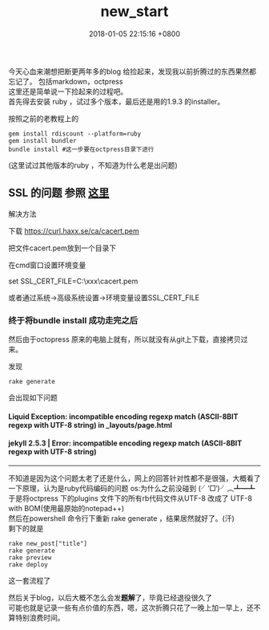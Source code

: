 ﻿---
layout: post
title: "new_start"
date: 2018-01-05 22:15:16 +0800
comments: true
categories: 杂
---


今天心血来潮想把断更两年多的blog 给捡起来，发现我以前折腾过的东西果然都忘记了。
包括markdown，octpress   
这里还是简单说一下捡起来的过程吧。  
首先得去安装 ruby ，试过多个版本，最后还是用的1.9.3 的installer。  

按照之前的老教程上的
```
gem install rdiscount --platform=ruby
gem install bundler
bundle install #这一步要在octpress目录下进行
```

(这里试过其他版本的ruby ，不知道为什么老是出问题)  
## SSL 的问题  参照 [这里](http://blog.csdn.net/zahuopuboss/article/details/53357503)
解决方法

下载 https://curl.haxx.se/ca/cacert.pem

把文件cacert.pem放到一个目录下

在cmd窗口设置环境变量

set SSL_CERT_FILE=C:\xxx\cacert.pem

或者通过系统->高级系统设置->环境变量设置SSL_CERT_FILE





### 终于将bundle install 成功走完之后
然后由于octopress 原来的电脑上就有，所以就没有从git上下载，直接拷贝过来。

发现 

```
rake generate
```
会出现如下问题
#### Liquid Exception: incompatible encoding regexp match (ASCII-8BIT regexp with UTF-8 string) in _layouts/page.html
#### jekyll 2.5.3 | Error:  incompatible encoding regexp match (ASCII-8BIT regexp with UTF-8 string)

---
不知道是因为这个问题太老了还是什么，网上的回答针对性都不是很强，大概看了一下原理，认为是ruby代码编码的问题 os:为什么之前没碰到 (╯‵□′)╯︵┻━┻  
于是将octpress 下的plugins 文件下的所有rb代码文件从UTF-8 改成了 UTF-8 with BOM(使用最原始的notepad++)  
然后在powershell 命令行下重新 rake generate ，结果居然就好了。(汗)  
剩下的就是 
```
rake new_post["title"] 
rake generate 
rake preview 
rake deploy
```
这一套流程了 

然后关于blog，以后大概不怎么会发**题解**了，毕竟已经退役很久了  
可能也就是记录一些有点价值的东西，嗯，这次折腾只花了一晚上加一早上，还不算特别浪费时间。  
